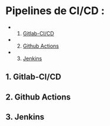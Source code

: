 # Pipelines de CI/CD :
<!-- vscode-markdown-toc -->
* 1. [Gitlab-CI/CD](#Gitlab-CICD)
* 2. [Github Actions](#GithubActions)
* 3. [Jenkins](#Jenkins)

<!-- vscode-markdown-toc-config
	numbering=true
	autoSave=true
	/vscode-markdown-toc-config -->
<!-- /vscode-markdown-toc -->
##  1. <a name='Gitlab-CICD'></a>Gitlab-CI/CD

##  2. <a name='GithubActions'></a>Github Actions

##  3. <a name='Jenkins'></a>Jenkins
